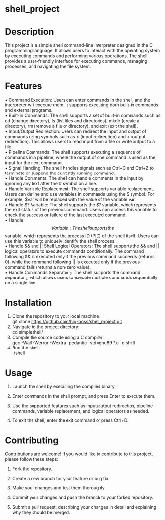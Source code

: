 # shell_project 

# Description
This project is a simple shell command-line interpreter designed in the C programming language. It allows users to interact with the operating system by executing commands and performing various operations. The shell   provides a user-friendly interface for executing commands, managing processes, and navigating the file system.         

# Features          
• Command Execution: Users can enter commands in the shell, and the interpreter will execute them. It supports executing both built-in commands and external programs.        
• Built-in Commands: The shell supports a set of built-in commands such as cd (change directory), ls (list files and directories), mkdir (create a directory), rm (remove a file or directory), and exit (exit the         shell).       
• Input/Output Redirection: Users can redirect the input and output of commands using symbols such as < (input redirection) and > (output redirection). This allows users to read input from a file or write output to a file.            
• Pipeline Commands: The shell supports executing a sequence of commands in a pipeline, where the output of one command is used as the input for the next command.        
• Signal Handling: The shell handles signals such as Ctrl+C and Ctrl+Z to terminate or suspend the currently running command.       
• Handle Comments: The shell can handle comments in the input by ignoring any text after the # symbol on a line.         
• Handle Variable Replacement: The shell supports variable replacement. Users can define and use variables in commands using the $ symbol. For example, $var will be replaced with the value of the variable var.     
• Handle $? Variable: The shell supports the $? variable, which represents the exit status of the previous command. Users can access this variable to check the success or failure of the last executed command.       
• Handle $$ Variable: The shell supports the $$ variable, which represents the process ID (PID) of the shell itself. Users can use this variable to uniquely identify the shell process.         
• Handle && and || Shell Logical Operators: The shell supports the && and || logical operators to execute commands conditionally. The command following && is executed only if the previous command succeeds (returns 0),   while the command following || is executed only if the previous command fails (returns a non-zero value).        
• Handle Commands Separator ;: The shell supports the command separator ;, which allows users to execute multiple commands sequentially on a single line.        
# Installation
1. Clone the repository to your local machine:  
  git clone https://github.com/hig-boss/shell_project.git   
2. Navigate to the project directory:  
   cd simpleshell/
3. Compile the source code using a C compiler:   
   gcc -Wall -Werror -Wextra -pedantic -std=gnu89 *.c -o shell
4. Run the shell:  
   ./shell  
  # Usage
1. Launch the shell by executing the compiled binary.

2. Enter commands in the shell prompt, and press Enter to execute them.

3. Use the supported features such as input/output redirection, pipeline commands, variable replacement, and logical operators as needed.

4. To exit the shell, enter the exit command or press Ctrl+D.


# Contributing
 Contributions are welcome! If you would like to contribute to this project, please follow these steps:

1. Fork the repository.

2. Create a new branch for your feature or bug fix.

3. Make your changes and test them thoroughly.

4. Commit your changes and push the branch to your forked repository.

5. Submit a pull request, describing your changes in detail and explaining why they should be merged.
